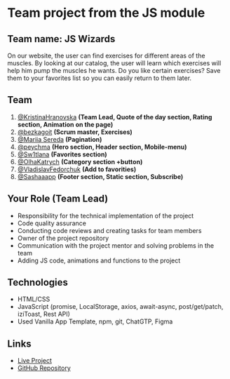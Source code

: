 # Team project from the JS module

## Team name: JS Wizards

On our website, the user can find exercises for different areas of the muscles.
By looking at our catalog, the user will learn which exercises will help him
pump the muscles he wants. Do you like certain exercises? Save them to your
favorites list so you can easily return to them later.

## Team

1. [@KristinaHranovska](https://github.com/KristinaHranovska) **(Team Lead,
   Quote of the day section, Rating section, Animation on the page)**
2. [@bezkagoit](https://github.com/bezkagoit) **(Scrum master, Exercises)**
3. [@Mariia Sereda](https://github.com/MariiaSereda) **(Pagination)**
4. [@peychma](https://github.com/peychma) **(Hero section, Header section,
   Mobile-menu)**
5. [@Sw1tlana](https://github.com/Sw1tlana) **(Favorites section)**
6. [@OlhaKatrych](https://github.com/OlhaKatrych) **(Category section +button)**
7. [@VladislavFedorchuk](https://github.com/VladislavFedorchuk) **(Add to
   favorities)**
8. [@Sashaaapp](https://github.com/Sashaaapp) **(Footer section, Static section,
   Subscribe)**

## Your Role (Team Lead)

- Responsibility for the technical implementation of the project
- Code quality assurance
- Conducting code reviews and creating tasks for team members
- Owner of the project repository
- Communication with the project mentor and solving problems in the team
- Adding JS code, animations and functions to the project

## Technologies

- HTML/CSS
- JavaScript (promise, LocalStorage, axios, await-async, post/get/patch,
  iziToast, Rest API)
- Used Vanilla App Template, npm, git, ChatGTP, Figma

## Links

- [Live Project](https://kristinahranovska.github.io/project-JS-Wizards/)
- [GitHub Repository](https://github.com/KristinaHranovska/project-JS-Wizards)
